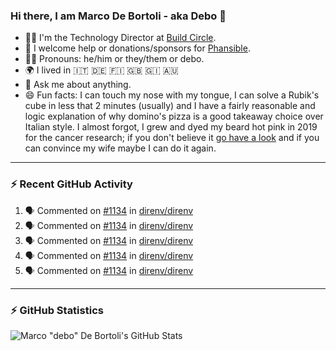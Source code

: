 ### Hi there, I am Marco De Bortoli - aka Debo 👋

- 🧑‍💻 I'm the Technology Director at [Build Circle][build-circle].
- 🙏 I welcome help or donations/sponsors for [Phansible][phansible].
- 🏳️‍🌈 Pronouns: he/him or they/them or debo.
- 🌍 I lived in 🇮🇹 🇩🇪 🇫🇮 🇬🇧 🇬🇮 🇦🇺
- 💬 Ask me about anything.
- 😄 Fun facts: I can touch my nose with my tongue, I can solve a Rubik's cube in less that 2 minutes (usually) and I have a fairly reasonable and logic explanation of why domino's pizza is a good takeaway choice over Italian style. I almost forgot, I grew and dyed my beard hot pink in 2019 for the cancer research; if you don't believe it [go have a look][make-it-pink] and if you can convince my wife maybe I can do it again.

---

### ⚡ Recent GitHub Activity

<!--START_SECTION:activity-->
1. 🗣 Commented on [#1134](https://github.com/direnv/direnv/issues/1134#issuecomment-1647777989) in [direnv/direnv](https://github.com/direnv/direnv)
2. 🗣 Commented on [#1134](https://github.com/direnv/direnv/issues/1134#issuecomment-1646176242) in [direnv/direnv](https://github.com/direnv/direnv)
3. 🗣 Commented on [#1134](https://github.com/direnv/direnv/issues/1134#issuecomment-1645803387) in [direnv/direnv](https://github.com/direnv/direnv)
4. 🗣 Commented on [#1134](https://github.com/direnv/direnv/issues/1134#issuecomment-1645747034) in [direnv/direnv](https://github.com/direnv/direnv)
5. 🗣 Commented on [#1134](https://github.com/direnv/direnv/issues/1134#issuecomment-1645701523) in [direnv/direnv](https://github.com/direnv/direnv)
<!--END_SECTION:activity-->

---
### ⚡ GitHub Statistics

![Marco "debo" De Bortoli's GitHub Stats](https://github-readme-stats.vercel.app/api?username=debo&show_icons=true&theme=github_dark&count_private=true&include_all_commits=true)

<!--
**debo/debo** is a ✨ _special_ ✨ repository because its `README.md` (this file) appears on your GitHub profile.

Here are some ideas to get you started:

- 🔭 I’m currently working on ...
- 🌱 I’m currently learning ...
- 👯 I’m looking to collaborate on ...
- 🤔 I’m looking for help with ...
- 💬 Ask me about ...
- 📫 How to reach me: ...
- 😄 Pronouns: ...
- ⚡ Fun fact: ...
-->

[build-circle]: https://www.buildcircle.co.uk
[phansible]: https://phansible.com
[make-it-pink]: https://fundraise.cancerresearchuk.org/page/makeitpink
[linkedin]: https://www.linkedin.com/in/markdebortoli/
